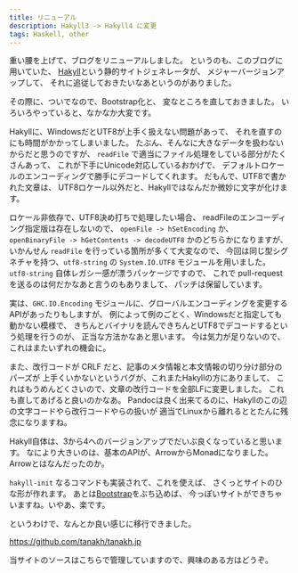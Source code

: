 ```yaml
---
title: リニューアル
description: Hakyll3 -> Hakyll4 に変更
tags: Haskell, other
---
```


重い腰を上げて、ブログをリニューアルしました。
というのも、このブログに用いていた、
[Hakyll](http://jaspervdj.be/hakyll/)という静的サイトジェネレータが、
メジャーバージョンアップして、
それに追従しておきたいなあというのがありました。

その際に、ついでなので、Bootstrap化と、
変なところを直しておきました。
いろいろやっていると、なかなか大変です。

Hakyllに、WindowsだとUTF8が上手く扱えない問題があって、
それを直すのにも時間がかかってしまいました。
たぶん、そんなに大きなデータを扱わないからだと思うのですが、
`readFile` で適当にファイル処理をしている部分がたくさんあって、
これが下手にUnicode対応しているおかげで、
デフォルトロケールのエンコーディングで勝手にデコードしてくれます。
だもんで、UTF8で書かれた文章は、
UTF8ロケール以外だと、Hakyllではなんだか微妙に文字が化けます。

ロケール非依存で、UTF8決め打ちで処理したい場合、
readFileのエンコーディング指定版は存在しないので、
`openFile -> hSetEncoding` か、
`openBinaryFile -> hGetContents -> decodeUTF8` かのどちらかになりますが、
いかんせん `readFile` を行っている箇所が多くて大変なので、
今回は同じ型シグネチャを持つ、`utf8-string` の `System.IO.UTF8`
モジュールを用いました。
`utf8-string` 自体レガシー感が漂うパッケージですので、
これで pull-request を送るのは何だかなあと言うのもありまして、
パッチは保留しています。

実は、`GHC.IO.Encoding` モジュールに、グローバルエンコーディングを変更する
APIがあったりもしますが、
例によって例のごとく、Windowsだと指定しても動かない模様で、
きちんとバイナリを読んできちんとUTF8でデコードするという処理を行うのが、
正当な方法かなあと思います。
今は気力が足りないので、これはまたいずれの機会に。

また、改行コードが CRLF だと、記事のメタ情報と本文情報の切り分け部分のパーズが
上手くいかないというバグが、これまたHakyllの方にありまして、
これはもうめんどくさいので、文章の改行コードを全部LFに変更しました。
これも直してあげると良いのかなあ。
Pandocは良く出来てるのに、Hakyllのこの辺の文字コードやら改行コードやらの扱いが
適当でLinuxから離れるととたんに残念になりますね。

Hakyll自体は、3から4へのバージョンアップでだいぶ良くなっていると思います。
なにより大きいのは、基本のAPIが、ArrowからMonadになりました。
Arrowとはなんだったのか。

`hakyll-init` なるコマンドも実装されて、これを使えば、
さくっとサイトのひな形が作れます。
あとは[Bootstrap](http://twitter.github.io/bootstrap/)をぶち込めば、
今っぽいサイトができちゃいますね。いやあ、楽です。

というわけで、なんとか良い感じに移行できました。

<https://github.com/tanakh/tanakh.jp>

当サイトのソースはこちらで管理していますので、興味のある方はどうぞ。
